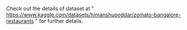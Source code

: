 Check out the details of dataset at " https://www.kaggle.com/datasets/himanshupoddar/zomato-bangalore-restaurants " for further details.
